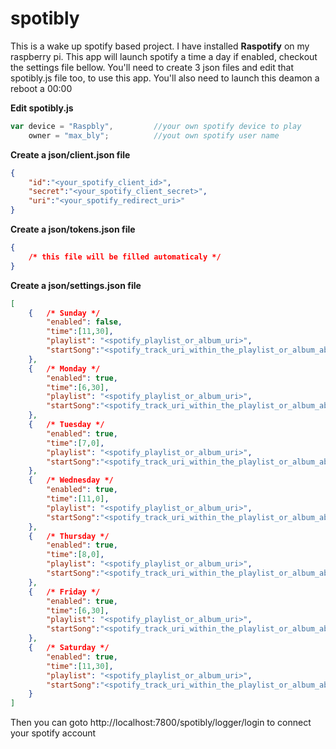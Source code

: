 # spotibly

This is a wake up spotify based project.
I have installed **Raspotify** on my raspberry pi.
This app will launch spotify a time a day if enabled, checkout the settings file bellow.
You'll need to create 3 json files and edit that spotibly.js file too, to use this app.
You'll also need to launch this deamon a reboot a 00:00

__Edit spotibly.js__
```js
var device = "Raspbly",			//your own spotify device to play
    owner = "max_bly";			//yout own spotify user name
```

__Create a json/client.json file__
```json
{
	"id":"<your_spotify_client_id>",
	"secret":"<your_spotify_client_secret>",
	"uri":"<your_spotify_redirect_uri>"
}
```
__Create a json/tokens.json file__
```json
{
    /* this file will be filled automaticaly */
}
```

__Create a json/settings.json file__
```json
[
    {   /* Sunday */
        "enabled": false,
        "time":[11,30],
        "playlist": "<spotify_playlist_or_album_uri>",
        "startSong":"<spotify_track_uri_within_the_playlist_or_album_above>"
    },
    {   /* Monday */
        "enabled": true,
        "time":[6,30],
        "playlist": "<spotify_playlist_or_album_uri>",
        "startSong":"<spotify_track_uri_within_the_playlist_or_album_above>"
    },
    {   /* Tuesday */
        "enabled": true,
        "time":[7,0],
        "playlist": "<spotify_playlist_or_album_uri>",
        "startSong":"<spotify_track_uri_within_the_playlist_or_album_above>"
    },
    {   /* Wednesday */
        "enabled": true,
        "time":[11,0],
        "playlist": "<spotify_playlist_or_album_uri>",
        "startSong":"<spotify_track_uri_within_the_playlist_or_album_above>"
    },
    {   /* Thursday */
        "enabled": true,
        "time":[8,0],
        "playlist": "<spotify_playlist_or_album_uri>",
        "startSong":"<spotify_track_uri_within_the_playlist_or_album_above>"
    },
    {   /* Friday */
        "enabled": true,
        "time":[6,30],
        "playlist": "<spotify_playlist_or_album_uri>",
        "startSong":"<spotify_track_uri_within_the_playlist_or_album_above>"
    },
    {   /* Saturday */
        "enabled": true,
        "time":[11,30],
        "playlist": "<spotify_playlist_or_album_uri>",
        "startSong":"<spotify_track_uri_within_the_playlist_or_album_above>"
    }
]
```

Then you can goto http://localhost:7800/spotibly/logger/login to connect your spotify account